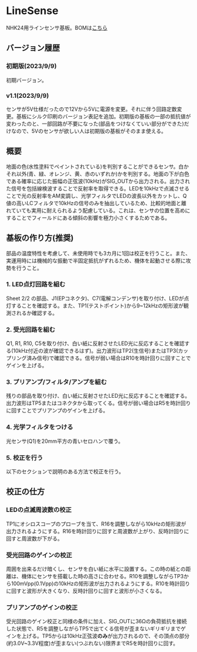 # LineSense
NHK24用ラインセンサ基板。BOMは[こちら](https://docs.google.com/spreadsheets/d/12akROPWRgP_KYzk62EP3h0m6oYP8IBUy/edit?usp=sharing&ouid=100044542046978284478&rtpof=true&sd=true)

## バージョン履歴
### 初期版(2023/9/9)
初期バージョン。
### v1.1(2023/9/9)
センサが5V仕様だったので12Vから5Vに電源を変更。それに伴う回路定数変更。基板にシルク印刷のバージョン表記を追加。初期版の基板の一部の抵抗値が変わったのと、一部回路が不要になった(部品をつけなくていい部分ができた)だけなので、5Vのセンサが欲しい人は初期版の基板がそのまま使える。

## 概要
地面の色(水性塗料でペイントされている)を判別することができるセンサ。白かそれ以外(青、緑、オレンジ、黄、赤のいずれか)かを判別する。地面の下が白色である確率に応じた振幅の正弦波(10kHz)がSIG_OUTから出力される。出力された信号を包括線検波することで反射率を取得できる。LEDを10kHzで点滅させることで光の反射率をAM変調し、光学フィルタでLEDの波長以外をカットし、Q値の高いLCフィルタで10kHzの信号のみを抽出しているため、比較的地面と離れていても実用に耐えられるよう配慮している。これは、センサの位置を高めにすることでフィールドにある傾斜の影響を極力小さくするためである。

## 基板の作り方(推奨)
部品の温度特性を考慮して、未使用時でも3カ月に1回は校正を行うこと。また、実運用時には機械的な振動で半固定抵抗がずれるため、機体を起動させる際に攻勢を行うこと。

### 1. LED点灯回路を組む
Sheet 2/2 の部品、J1(EPコネクタ)、C7(電解コンデンサ)を取り付け、LEDが点灯することを確認する。また、TP1(テストポイント)から9~12kHzの矩形波が観測されるか確認する。

### 2. 受光回路を組む
Q1, R1, R10, C5を取り付け、白い紙に反射させたLED光に反応することを確認する(10kHz付近の波が確認できるはず)。出力波形はTP2(生信号)またはTP3(カップリング済み信号)で確認できる。信号が弱い場合はR10を時計回りに回すことでゲインを上げる。

### 3. プリアンプ/フィルタ/アンプを組む
残りの部品を取り付け、白い紙に反射させたLED光に反応することを確認する。出力波形はTP5またはコネクタから取ってくる。信号が弱い場合はR5を時計回りに回すことでプリアンプのゲインを上げる。

### 4. 光学フィルタをつける
光センサ(Q1)を20mm平方の青いセロハンで覆う。

### 5. 校正を行う
以下のセクションで説明のある方法で校正を行う。

## 校正の仕方
### LEDの点滅周波数の校正
TP1にオシロスコープのプローブを当て、R16を調整しながら10kHzの矩形波が出力されるようにする。R16を時計回りに回すと周波数が上がり、反時計回りに回すと周波数が下がる。

### 受光回路のゲインの校正
周囲を出来るだけ暗くし、センサを白い紙に水平に設置する。この時の紙との距離は、機体にセンサを搭載した時の高さに合わせる。R10を調整しながらTP3から100mVpp(0.1Vpp)の10kHzの矩形波が出力されるようにする。R10を時計回りに回すと波形が大きくなり、反時計回りに回すと波形が小さくなる。

### プリアンプのゲインの校正
受光回路のゲイン校正と同様の条件に加え、SIG_OUTに36Ωの負荷抵抗を接続した状態で、R5を調整しながらTP5で出てくる信号が歪まないギリギリまでゲインを上げる。TP5からは10kHz正弦波**のみ**が出力されるので、その頂点の部分(約3.0V~3.3V程度)が歪まない(つぶれない)限界までR5を時計回りに回す。